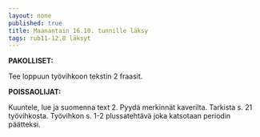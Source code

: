 ```yaml
---
layout: none
published: true
title: Maanantain 16.10. tunnille läksy
tags: rub11-12.8 läksyt
---
```

**PAKOLLISET:**

Tee loppuun työvihkoon tekstin 2 fraasit.

**POISSAOLIJAT:**

Kuuntele, lue ja suomenna text 2. Pyydä merkinnät kaverilta. Tarkista s. 21 työvihkosta. Työvihkon s. 1-2 plussatehtävä joka katsotaan periodin päätteksi.

